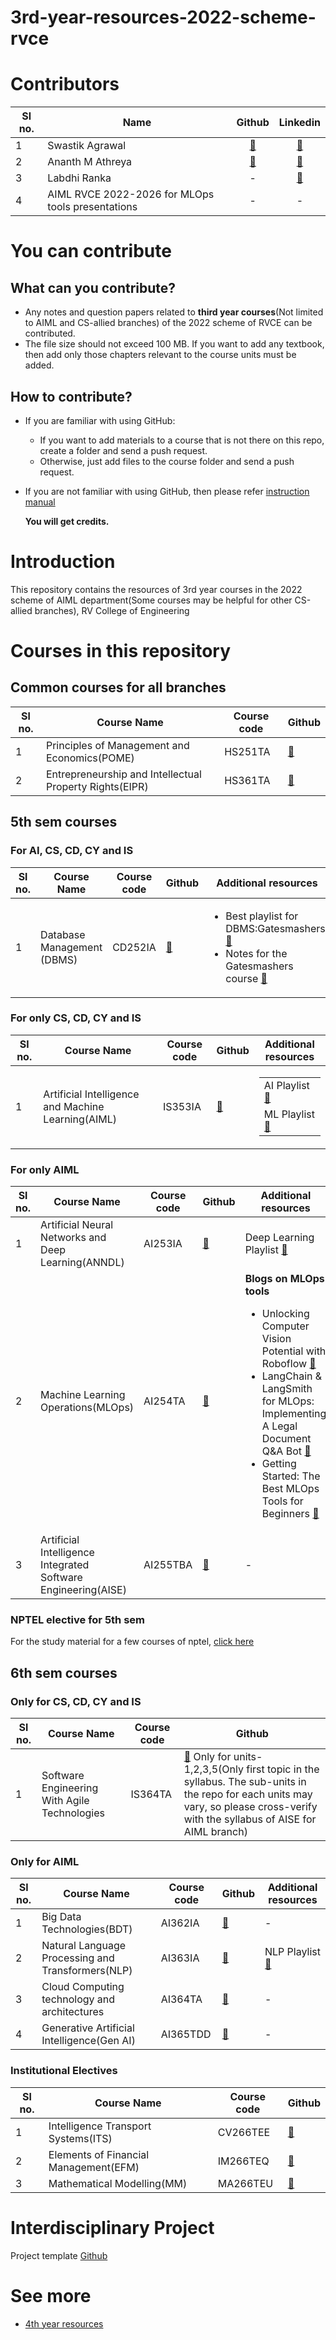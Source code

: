 # 3rd-year-resources-2022-scheme-rvce
# Contributors
|**Sl no.**|**Name**|**Github**|**Linkedin**|
|-|-|:-:|:-:|
|1|Swastik Agrawal|[🔗](https://github.com/swastikagarwal11)|[🔗](https://www.linkedin.com/in/swastik-agarwal-797132291/)|
|2|Ananth M Athreya|[🔗](https://github.com/AnanthMAthreya)|[🔗](https://www.linkedin.com/in/ananth-m-athreya-963262287/)|
|3|Labdhi Ranka|-|[🔗](https://www.linkedin.com/in/labdhi-ranka/)|
|4|AIML RVCE 2022-2026 for MLOps tools presentations|-|-|
# You can contribute
## What can you contribute?
- Any notes and question papers related to __third year courses__(Not limited to AIML and CS-allied branches) of the 2022 scheme of RVCE can be contributed.
- The file size should not exceed 100 MB. If you want to add any textbook, then add only those chapters relevant to the course units must be added.
## How to contribute?
- If you are familiar with using GitHub:
  + If you want to add materials to a course that is not there on this repo, create a folder and send a push request.
  + Otherwise, just add files to the course folder and send a push request.
- If you are not familiar with using GitHub, then please refer [instruction manual](https://github.com/AnanthMAthreya/HowToContribute)

  __You will get credits.__
# Introduction 
This repository contains the resources of 3rd year courses in the 2022 scheme of AIML department(Some courses may be helpful for other CS-allied branches), RV College of Engineering
# Courses in this repository
## Common courses for all branches
|**Sl no.**|**Course Name**|**Course code**|**Github**|
|-|-|-|-|
|1|Principles of Management and Economics(POME)|HS251TA|[🔗](https://github.com/AnanthMAthreya/3rd-year-resources-2022-scheme-rvce/tree/main/5th%20sem/HS251TA-Principles%20of%20Management%20and%20Economics(POME))|
|2|Entrepreneurship and Intellectual Property Rights(EIPR)|HS361TA|[🔗](https://github.com/AnanthMAthreya/3rd-year-resources-2022-scheme-rvce/tree/main/6th%20sem/HS361TA-Entrepreneurship%20%26%20Intellectual%20Property%20Rights(EIPR))|
## 5th sem courses
### For AI, CS, CD, CY and IS
|**Sl no.**|**Course Name**|**Course code**|**Github**|**Additional resources**|
|-|-|-|-|-|
|1|Database Management (DBMS)|CD252IA|[🔗](https://github.com/AnanthMAthreya/3rd-year-resources-2022-scheme-rvce/tree/main/5th%20sem/CD252IA-Database%20Management%20Systems(DBMS))|<ul><li>Best playlist for DBMS:Gatesmashers [🔗](https://youtube.com/playlist?list=PLxCzCOWd7aiFAN6I8CuViBuCdJgiOkT2Y&si=GM6S3NqyJG1PFpXA)</li><li>Notes for the Gatesmashers course [🔗](https://github.com/AnanthMAthreya/3rd-year-resources-2022-scheme-rvce/tree/main/5th%20sem/CD252IA-Database%20Management%20Systems(DBMS)/Gatesmashers)</li></ul>|
### For only CS, CD, CY and  IS
|**Sl no.**|**Course Name**|**Course code**|**Github**|**Additional resources**|
|-|-|-|-|-|
|1|Artificial Intelligence and Machine Learning(AIML)|IS353IA|[🔗](https://github.com/AnanthMAthreya/2nd-year-resources-2022-scheme-rvce/tree/main/4th%20sem/AI244AI-Artificial%20Intelligence%20and%20Machine%20Learning)|<table><tr><td>AI Playlist [🔗](https://youtube.com/playlist?list=PL4gu8xQu0_5JrWjrWNMmXNx4zFwRrpqCR&si=NBG4MTgfWcYzbWnX)</td></tr><tr><td>ML Playlist [🔗](https://youtube.com/playlist?list=PL4gu8xQu0_5JBO1FKRO5p20wc8DprlOgn&si=RWONPm3nUZ16kGZ-)</td></tr></table>|
### For only AIML
|**Sl no.**|**Course Name**|**Course code**|**Github**|**Additional resources**|
|-|-|-|-|-|
|1|Artificial Neural Networks and Deep Learning(ANNDL)|AI253IA|[🔗](https://github.com/AnanthMAthreya/3rd-year-resources-2022-scheme-rvce/tree/main/5th%20sem/AI253IA-Artificial%20Neural%20Networks%20and%20deep%20learning(ANNDL))|Deep Learning Playlist [🔗](https://www.youtube.com/playlist?list=PLhwvOw9qAuDc-jRuVrTJWVHS2gE2uWGK2)|
|2|Machine Learning Operations(MLOps)|AI254TA|[🔗](https://github.com/AnanthMAthreya/3rd-year-resources-2022-scheme-rvce/tree/main/5th%20sem/AI254TA-Machine%20Learning%20Operations(MLOps))|__Blogs on MLOps tools__<br><ul><li>Unlocking Computer Vision Potential with Roboflow [🔗](https://aimlrvce.hashnode.dev/unlocking-computer-vision-potential-with-roboflow)</li><li>LangChain & LangSmith for MLOps: Implementing A Legal Document Q&A Bot [🔗](https://kritikannan.medium.com/langchain-langsmith-for-mlops-implementing-a-legal-document-q-a-bot-01adcc8028fc)</li><li>Getting Started: The Best MLOps Tools for Beginners [🔗](https://aimlrvce.hashnode.dev/getting-started-the-best-mlops-tools-for-beginners)</li></ul>|
|3|Artificial Intelligence Integrated Software Engineering(AISE)|AI255TBA|[🔗](https://github.com/AnanthMAthreya/3rd-year-resources-2022-scheme-rvce/tree/main/5th%20sem/AI255TBA-Artificial%20Intelligence%20Integrated%20Software%20Engineering(AISE))|-|

### NPTEL elective for 5th sem
For the study material for a few courses of nptel, [click here](https://github.com/AnanthMAthreya/NPTEL_Study_Materials.git)
## 6th sem courses
### Only for CS, CD, CY and IS
|**Sl no.**|**Course Name**|**Course code**|**Github**|
|-|-|-|-|
|1|Software Engineering With Agile Technologies|IS364TA|[🔗](https://github.com/AnanthMAthreya/3rd-year-resources-2022-scheme-rvce/tree/main/5th%20sem/AI255TBA-Artificial%20Intelligence%20Integrated%20Software%20Engineering(AISE)) Only for units-1,2,3,5(Only first topic in the syllabus. The sub-units in the repo for each units may vary, so please cross-verify with the syllabus of AISE for AIML branch)|
### Only for AIML
|**Sl no.**|**Course Name**|**Course code**|**Github**|**Additional resources**|
|-|-|-|-|-|
|1|Big Data Technologies(BDT)|AI362IA|[🔗](https://github.com/AnanthMAthreya/3rd-year-resources-2022-scheme-rvce/tree/main/6th%20sem/AI362IA-Big%20Data%20Technologies(BDT))|-|
|2|Natural Language Processing and Transformers(NLP)|AI363IA|[🔗](https://github.com/AnanthMAthreya/3rd-year-resources-2022-scheme-rvce/tree/main/6th%20sem/AI363IA-Natural%20Language%20processing%20and%20transformers(NLP))|NLP Playlist [🔗](https://youtube.com/playlist?list=PLhwvOw9qAuDd-OcgkCRu8e_HlLssWgvtJ&si=fb0R4oLTTEAou29Z)|
|3|Cloud Computing technology and architectures|AI364TA|[🔗](https://github.com/AnanthMAthreya/3rd-year-resources-2022-scheme-rvce/tree/main/6th%20sem/AI364TA-Cloud%20Computing%20Technology%20%26%20Architectures)|-|
|4|Generative Artificial Intelligence(Gen AI)|AI365TDD|[🔗](https://github.com/AnanthMAthreya/3rd-year-resources-2022-scheme-rvce/tree/main/6th%20sem/AI365TDD-Generative%20Artificial%20Intelligence(GenAI))|-|
### Institutional Electives
|**Sl no.**|**Course Name**|**Course code**|**Github**|
|-|-|-|-|
|1|Intelligence Transport Systems(ITS)|CV266TEE|[🔗](https://github.com/AnanthMAthreya/3rd-year-resources-2022-scheme-rvce/tree/main/6th%20sem/Institutional%20Electives/CV266TEE-Intelligence%20Transport%20Systems)|
|2|Elements of Financial Management(EFM)|IM266TEQ|[🔗](https://github.com/AnanthMAthreya/3rd-year-resources-2022-scheme-rvce/tree/main/6th%20sem/Institutional%20Electives/IM266TEQ-Elements%20of%20Financial%20Management)|
|3|Mathematical Modelling(MM)|MA266TEU|[🔗](https://github.com/AnanthMAthreya/3rd-year-resources-2022-scheme-rvce/tree/main/6th%20sem/Institutional%20Electives/MA266TEU-Mathematical%20Modelling)|

# Interdisciplinary Project
Project template [Github](https://github.com/rvce-latex/Project-Report-Template)
# See more
- [4th year resources](https://github.com/AnanthMAthreya/4th_year_resources_2022_scheme_RVCE)
